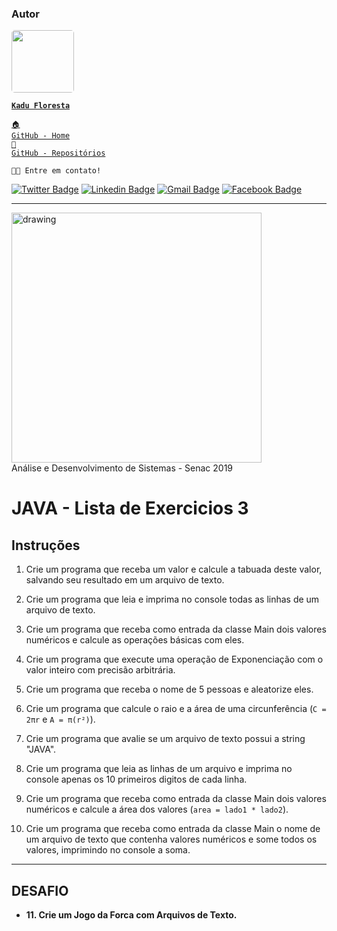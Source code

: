 ### Autor

<a href="https://www.linkedin.com/in/kadufloresta/">
 <img style="border-radius: 5px;" src="https://media-exp1.licdn.com/dms/image/C4D03AQFfIeRf3UDQ9Q/profile-displayphoto-shrink_400_400/0?e=1605139200&v=beta&t=vWVjctWELGPrf-DrfqlwmBWjl88lk6ZwKTUJoCIkI_I" width="100px; alt=""/></b>
 
 <code><b>Kadu Floresta</b></code></a>
 
 <code><a href="https://github.com/KaduFloresta" title="HomeGit">🏠 GitHub - Home</a><br></code>
 <code><a href="https://github.com/KaduFloresta?tab=repositories" title="RepoGit">📂 GitHub - Repositórios</a><br></code>

<code>👋🏽 Entre em contato!</code>

[![Twitter Badge](https://img.shields.io/badge/-@kadu_kururu-1ca0f1?style=flat-square&labelColor=1ca0f1&logo=twitter&logoColor=white&link=https://twitter.com/kadu_kururu)](https://twitter.com/kadu_kururu)
[![Linkedin Badge](https://img.shields.io/badge/-Kadu_Floresta-blue?style=flat-square&logo=Linkedin&logoColor=white&link=https://www.linkedin.com/in/kadufloresta/)](https://www.linkedin.com/in/kadufloresta/) 
[![Gmail Badge](https://img.shields.io/badge/-cefloresta1@gmail.com-c14438?style=flat-square&logo=Gmail&logoColor=white&link=mailto:cefloresta1@gmail.com)](mailto:cefloresta1@gmail.com)
[![Facebook Badge](https://img.shields.io/badge/-Kadu_Floresta-lightblue?style=flat-square&logo=Facebook&logoColor=white&link=https://https://www.facebook.com/kadu.floresta)](https://https://www.facebook.com/kadu.floresta) 

---
<img src="https://www.ead.senac.br/arquivo/api/download/publico/1134" alt="drawing" width="400"/><br>
Análise e Desenvolvimento de Sistemas - Senac 2019
# JAVA - Lista de Exercicios 3

## Instruções 
1. Crie um programa que receba um valor e calcule a tabuada deste valor, salvando seu resultado em um arquivo de texto.

2. Crie um programa que leia e imprima no console todas as linhas de um arquivo de texto.

3. Crie um programa que receba como entrada da classe Main dois valores numéricos e calcule as operações básicas com eles.

4. Crie um programa que execute uma operação de Exponenciação com o valor inteiro com precisão arbitrária.

5. Crie um programa que receba o nome de 5 pessoas e aleatorize eles.

6. Crie um programa que calcule o raio e a área de uma circunferência (`C = 2πr` e `A = π(r²)`).

7. Crie um programa que avalie se um arquivo de texto possui a string "JAVA".

8. Crie um programa que leia as linhas de um arquivo e imprima no console apenas os 10 primeiros digitos de cada linha.

9. Crie um programa que receba como entrada da classe Main dois valores numéricos e calcule a área dos valores (`area = lado1 * lado2`).

10. Crie um programa que receba como entrada da classe Main o nome de um arquivo de texto que contenha valores numéricos e some todos os valores, imprimindo no console a soma.
---
## DESAFIO

* **11. Crie um Jogo da Forca com Arquivos de Texto.**
